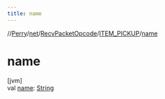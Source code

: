 ```yaml
---
title: name
---
```

//[Perry](../../../../index.html)/[net](../../index.html)/[RecvPacketOpcode](../index.html)/[ITEM_PICKUP](index.html)/[name](name.html)



# name



[jvm]\
val [name](name.html): [String](https://kotlinlang.org/api/latest/jvm/stdlib/kotlin/-string/index.html)




